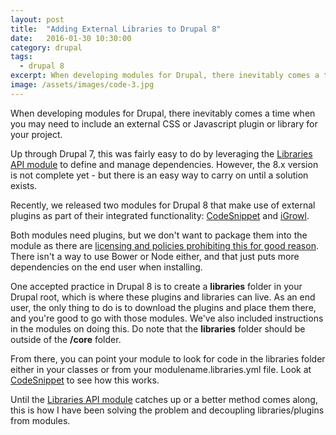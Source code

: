 ```yaml
---
layout: post
title:  "Adding External Libraries to Drupal 8"
date:   2016-01-30 10:30:00
category: drupal
tags:
  - drupal 8
excerpt: When developing modules for Drupal, there inevitably comes a time when you may need to include an external CSS or Javascript plugin or library for your project.
image: /assets/images/code-3.jpg
---
```


When developing modules for Drupal, there inevitably comes a time when you may need to include an external CSS or Javascript plugin or library for your project.

Up through Drupal 7, this was fairly easy to do by leveraging the <a href="https://www.drupal.org/project/libraries" target="_parent" title="Drupal Libraries module">Libraries API module</a> to define and manage dependencies. However, the 8.x version is not complete yet - but there is an easy way to carry on until a solution exists.

Recently, we released two modules for Drupal 8 that make use of external plugins as part of their integrated functionality: <a href="https://www.drupal.org/project/codesnippet" target="_blank" title="CodeSnippet Syntax Highlighting Drupal">CodeSnippet</a> and <a href="https://www.drupal.org/project/igrowl" target="_blank" title="Drupal 8 Growl Messages">iGrowl</a>.

Both modules need plugins, but we don't want to package them into the module as there are <a href="https://www.drupal.org/node/422996" target="_parent" title="3rd party libraries and content on Drupal.org">licensing and policies prohibiting this for good reason</a>. There isn't a way to use Bower or Node either, and that just puts more dependencies on the end user when installing.

One accepted practice in Drupal 8 is to create a **libraries** folder in your Drupal root, which is where these plugins and libraries can live. As an end user, the only thing to do is to download the plugins and place them there, and you&#39;re good to go with those modules. We've also included instructions in the modules on doing this. Do note that the **libraries** folder should be outside of the **/core** folder.

From there, you can point your module to look for code in the libraries folder either in your classes or from your modulename.libraries.yml file. Look at <a href="https://www.drupal.org/project/codesnippet" target="_blank" title="CodeSnippet Syntax Highlighting Drupal">CodeSnippet</a> to see how this works.

Until the <a href="https://www.drupal.org/project/libraries" target="_parent" title="Drupal Libraries module">Libraries API module</a> catches up or a better method comes along, this is how I have been solving the problem and decoupling libraries/plugins from modules.
